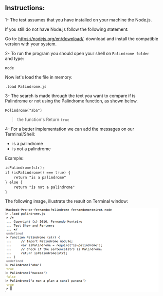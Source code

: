 Instructions:
---

1- The test assumes that you have installed on your machine the Node.js.

If you still do not have Node.js follow the following statement:

Go to: https://nodejs.org/en/download/, download and install the compatible version with your system.

2- To run the program you should open your shell on `Palindrome folder ` and type:

	node

Now let's load the file in memory:    

	.load Palindrome.js

3- The search is made through the text you want to compare if is Palindrome or not using the Palindrome function, as shown below.

	Polindrome("aba")

> the function's Return `true`

4- For a better implementation we can add the messages on our Terminal/Shell:

* is a palindrome
* is not a palindrome

Example:

	isPalindrome(str);
	if (isPalindrome() === true) {
		return "is a palindrome"
	} else {
		return "is not a palindrome"
	}

The following image, illustrate the result on Terminal window:

![Palindrome Terminal](Palindrome.png)

